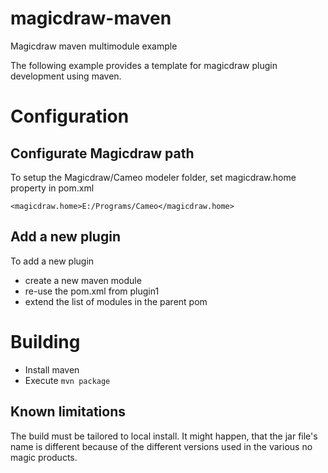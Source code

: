 # magicdraw-maven
Magicdraw maven multimodule example

The following example provides a template for magicdraw plugin development using maven.

# Configuration

## Configurate Magicdraw path

To setup the Magicdraw/Cameo modeler folder, set magicdraw.home property in pom.xml

`<magicdraw.home>E:/Programs/Cameo</magicdraw.home>`

## Add a new plugin

To add a new plugin 
  - create a new maven module
  - re-use the pom.xml from plugin1
  - extend the list of modules in the parent pom  

# Building

 - Install maven
 - Execute `mvn package`

## Known limitations

The build must be tailored to local install. It might happen, that the jar file's name is different because
of the different versions used in the various no magic products.
